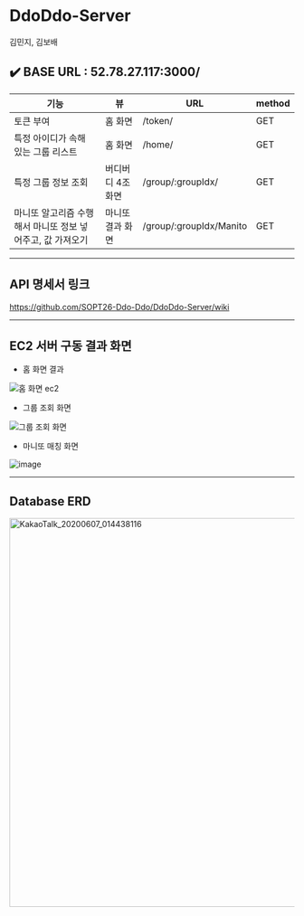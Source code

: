# DdoDdo-Server 
김민지, 김보배


## ✔️ BASE URL : 52.78.27.117:3000/

| 기능 | 뷰 | URL | method |
|---|-----------|-------------|---|
| 토큰 부여 | 홈 화면 | /token/ | GET | 
| 특정 아이디가 속해 있는 그룹 리스트 | 홈 화면 | /home/ | GET |
| 특정 그룹 정보 조회 | 버디버디 4조 화면 | /group/:groupIdx/ | GET |
| 마니또 알고리즘 수행해서 마니또 정보 넣어주고, 값 가져오기 | 마니또 결과 화면 | /group/:groupIdx/Manito | GET |


***

## API 명세서 링크
https://github.com/SOPT26-Ddo-Ddo/DdoDdo-Server/wiki



***

## EC2 서버 구동 결과 화면

* 홈 화면 결과

![홈 화면 ec2](https://user-images.githubusercontent.com/37949197/83956228-98c79980-a896-11ea-8a5b-a604cc849663.png)


* 그룹 조회 화면

![그룹 조회 화면](https://user-images.githubusercontent.com/37949197/83956229-99f8c680-a896-11ea-9608-4691a82f1b4e.png)


* 마니또 매칭 화면

![image](https://user-images.githubusercontent.com/37949197/83956867-42aa2480-a89d-11ea-854e-4f9e1b9183f2.png)



***


## Database ERD

<img width="688" alt="KakaoTalk_20200607_014438116" src="https://user-images.githubusercontent.com/37949197/83949770-8cc0e500-a860-11ea-9776-fe3229eb5a42.png">




